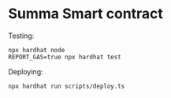 # Summa Smart contract

Testing:

```shell
npx hardhat node
REPORT_GAS=true npx hardhat test
```

Deploying:

```shell
npx hardhat run scripts/deploy.ts
```
